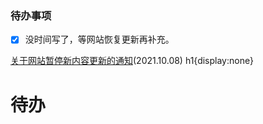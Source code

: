 ### 待办事项
- [x] 没时间写了，等网站恢复更新再补充。

[关于网站暂停新内容更新的通知](/site-paused)(2021.10.08)
<v-style>h1{display:none}</v-style>
# 待办